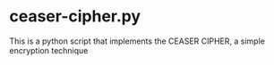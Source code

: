 # ceaser-cipher.py
This is a python script that implements the CEASER CIPHER, a simple encryption technique 
